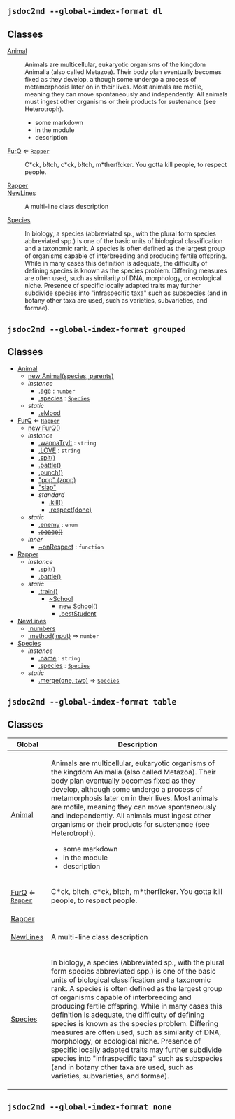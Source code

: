 ## `jsdoc2md --global-index-format dl`
## Classes

<dl>
<dt><a href="#Animal">Animal</a></dt>
<dd><p>Animals are multicellular, eukaryotic organisms of the kingdom Animalia (also called Metazoa). Their body plan eventually becomes fixed as they develop, although some undergo a process of metamorphosis later on in their lives. Most animals are motile, meaning they can move spontaneously and independently. All animals must ingest other organisms or their products for sustenance (see Heterotroph).</p>
<ul>
<li>some markdown</li>
<li>in the module</li>
<li>description</li>
</ul>
</dd>
<dt><a href="#FurQ">FurQ</a> ⇐ <code><a href="#Rapper">Rapper</a></code></dt>
<dd><p>C*ck, b!tch, c*ck, b!tch, m*therf!cker. You gotta kill people, to respect people.</p>
</dd>
<dt><a href="#Rapper">Rapper</a></dt>
<dd></dd>
<dt><a href="#NewLines">NewLines</a></dt>
<dd><p>A multi-line
class description</p>
</dd>
<dt><a href="#Species">Species</a></dt>
<dd><p>In biology, a species (abbreviated sp., with the plural form species abbreviated spp.) is one of the basic units of biological classification and a taxonomic rank. A species is often defined as the largest group of organisms capable of interbreeding and producing fertile offspring. While in many cases this definition is adequate, the difficulty of defining species is known as the species problem. Differing measures are often used, such as similarity of DNA, morphology, or ecological niche. Presence of specific locally adapted traits may further subdivide species into &quot;infraspecific taxa&quot; such as subspecies (and in botany other taxa are used, such as varieties, subvarieties, and formae).</p>
</dd>
</dl>


## `jsdoc2md --global-index-format grouped`
## Classes

* [Animal](#Animal)
    * [new Animal(species, parents)](#new_Animal_new)
    * _instance_
        * [.age](#Animal+age) : <code>number</code>
        * [.species](#Animal+species) : <code>[Species](#Species)</code>
    * _static_
        * [.eMood](#Animal.eMood)
* [FurQ](#FurQ) ⇐ <code>[Rapper](#Rapper)</code>
    * [new FurQ()](#new_FurQ_new)
    * _instance_
        * [.wannaTryIt](#FurQ+wannaTryIt) : <code>string</code>
        * [.LOVE](#FurQ+LOVE) : <code>string</code>
        * [.spit()](#FurQ+spit)
        * [.battle()](#Rapper+battle)
        * [.punch()](#FurQ+punch)
        * ["pop" (zoop)](#FurQ+event_pop)
        * ["slap"](#FurQ+event_slap)
        * _standard_
            * [.kill()](#FurQ+kill)
            * [.respect(done)](#FurQ+respect)
    * _static_
        * [.enemy](#FurQ.enemy) : <code>enum</code>
        * ~~[.peace()](#FurQ.peace)~~
    * _inner_
        * [~onRespect](#FurQ..onRespect) : <code>function</code>
* [Rapper](#Rapper)
    * _instance_
        * [.spit()](#Rapper+spit)
        * [.battle()](#Rapper+battle)
    * _static_
        * [.train()](#Rapper.train)
            * [~School](#Rapper.train..School)
                * [new School()](#new_Rapper.train..School_new)
                * [.bestStudent](#Rapper.train..School+bestStudent)
* [NewLines](#NewLines)
    * [.numbers](#NewLines+numbers)
    * [.method(input)](#NewLines+method) ⇒ <code>number</code>
* [Species](#Species)
    * _instance_
        * [.name](#Species+name) : <code>string</code>
        * [.species](#Species+species) : <code>[Species](#Species)</code>
    * _static_
        * [.merge(one, two)](#Species.merge) ⇒ <code>[Species](#Species)</code>


## `jsdoc2md --global-index-format table`
## Classes

<table>
  <thead>
    <tr>
      <th>Global</th><th>Description</th>
    </tr>
  </thead>
  <tbody>
<tr>
    <td><a href="#Animal">Animal</a></td>
    <td><p>Animals are multicellular, eukaryotic organisms of the kingdom Animalia (also called Metazoa). Their body plan eventually becomes fixed as they develop, although some undergo a process of metamorphosis later on in their lives. Most animals are motile, meaning they can move spontaneously and independently. All animals must ingest other organisms or their products for sustenance (see Heterotroph).</p>
<ul>
<li>some markdown</li>
<li>in the module</li>
<li>description</li>
</ul>
</td>
    </tr>
<tr>
    <td><a href="#FurQ">FurQ</a> ⇐ <code><a href="#Rapper">Rapper</a></code></td>
    <td><p>C*ck, b!tch, c*ck, b!tch, m*therf!cker. You gotta kill people, to respect people.</p>
</td>
    </tr>
<tr>
    <td><a href="#Rapper">Rapper</a></td>
    <td></td>
    </tr>
<tr>
    <td><a href="#NewLines">NewLines</a></td>
    <td><p>A multi-line
class description</p>
</td>
    </tr>
<tr>
    <td><a href="#Species">Species</a></td>
    <td><p>In biology, a species (abbreviated sp., with the plural form species abbreviated spp.) is one of the basic units of biological classification and a taxonomic rank. A species is often defined as the largest group of organisms capable of interbreeding and producing fertile offspring. While in many cases this definition is adequate, the difficulty of defining species is known as the species problem. Differing measures are often used, such as similarity of DNA, morphology, or ecological niche. Presence of specific locally adapted traits may further subdivide species into &quot;infraspecific taxa&quot; such as subspecies (and in botany other taxa are used, such as varieties, subvarieties, and formae).</p>
</td>
    </tr>
</tbody>
</table>


## `jsdoc2md --global-index-format none`

